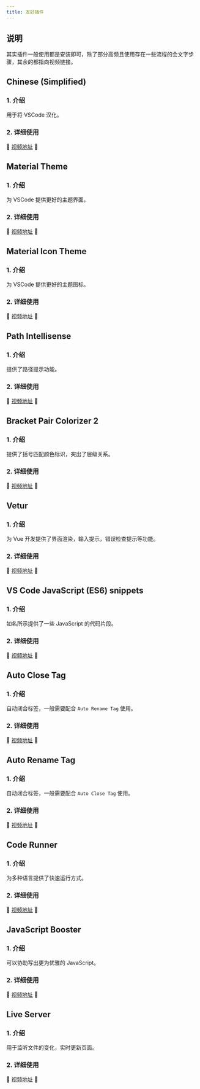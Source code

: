 ```yaml
---
title: 友好插件
---
```


## 说明

其实插件一般使用都是安装即可，除了部分高频且使用存在一些流程的会文字步骤，其余的都指向视频链接。



## Chinese (Simplified) <Badge text="基础插件"/>

### 1. 介绍

用于将 VSCode 汉化。

### 2. 详细使用

🎉 [视频地址](https://www.bilibili.com/video/av54995800) 🎉



## Material Theme <Badge text="基础插件"/>

### 1. 介绍

为 VSCode 提供更好的主题界面。

### 2. 详细使用

🎉 [视频地址](https://www.bilibili.com/video/av54995800) 🎉



## Material Icon Theme <Badge text="基础插件"/>

### 1. 介绍

为 VSCode 提供更好的主题图标。

### 2. 详细使用

🎉 [视频地址](https://www.bilibili.com/video/av54995800) 🎉



## Path Intellisense <Badge text="基础插件"/>

### 1. 介绍

提供了路径提示功能。

### 2. 详细使用

🎉 [视频地址](https://www.bilibili.com/video/av54995800) 🎉



## Bracket Pair Colorizer 2 <Badge text="基础插件"/>

### 1. 介绍

提供了括号匹配颜色标识，突出了层级关系。

### 2. 详细使用

🎉 [视频地址](https://www.bilibili.com/video/av54995800) 🎉



## Vetur <Badge text="Vue 插件"/>

### 1. 介绍

为 Vue 开发提供了界面渲染，输入提示，错误检查提示等功能。

### 2. 详细使用

🎉 [视频地址](https://www.bilibili.com/video/av54995800) 🎉



## VS Code JavaScript (ES6) snippets <Badge text="JavaScript 插件"/>

### 1. 介绍

如名所示提供了一些 JavaScript 的代码片段。

### 2. 详细使用

🎉 [视频地址](https://www.bilibili.com/video/av54995800) 🎉



## Auto Close Tag <Badge text="HTML 插件"/>

### 1. 介绍

自动闭合标签，一般需要配合 `Auto Rename Tag` 使用。

### 2. 详细使用

🎉 [视频地址](https://www.bilibili.com/video/av54995800) 🎉



## Auto Rename Tag <Badge text="HTML 插件"/>

### 1. 介绍

自动闭合标签，一般需要配合 `Auto Close Tag` 使用。

### 2. 详细使用

🎉 [视频地址](https://www.bilibili.com/video/av54995800) 🎉



## Code Runner <Badge text="基础插件"/>

### 1. 介绍

为多种语言提供了快速运行方式。

### 2. 详细使用

🎉 [视频地址](https://www.bilibili.com/video/av55007995) 🎉



## JavaScript Booster <Badge text="JavaScript 插件"/>

### 1. 介绍

可以协助写出更为优雅的 JavaScript。

### 2. 详细使用

🎉 [视频地址](https://www.bilibili.com/video/av55008188) 🎉



## Live Server <Badge text="基础插件"/>

### 1. 介绍

用于监听文件的变化，实时更新页面。

### 2. 详细使用

🎉 [视频地址](https://www.bilibili.com/video/av55008188) 🎉